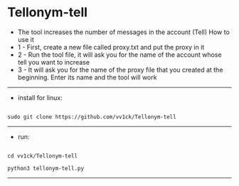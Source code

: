 # Tellonym-tell
- The tool increases the number of messages in the account (Tell)
How to use it
- 1 - First, create a new file called proxy.txt and put the proxy in it
- 2 - Run the tool file, it will ask you for the name of the account whose tell you want to increase
- 3 - It will ask you for the name of the proxy file that you created at the beginning. Enter its name and the tool will work
---------------
- install for linux:
<!--START_SECTION:waka-->
```

sudo git clone https://github.com/vv1ck/Tellonym-tell

```
<!--END_SECTION:waka-->
---------------
- run:
<!--START_SECTION:waka-->
```

cd vv1ck/Tellonym-tell

```
<!--END_SECTION:waka-->

<!--START_SECTION:waka-->

```
python3 tellonym-tell.py

```

<!--END_SECTION:waka-->
---------------
